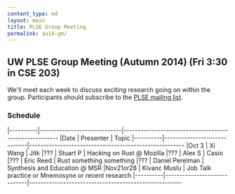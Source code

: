 ```yaml
---
content_type: md
layout: main
title: PLSE Group Meeting
permalink: au14-gm/
---
```


## UW PLSE Group Meeting (Autumn 2014) (Fri 3:30 in CSE 203)


We'll meet each week to discuss exciting research going on within the
group.  Participants should subscribe to the
[PLSE mailing list](https://mailman.cs.washington.edu/mailman/listinfo/plse).

### Schedule

|----------|-----------------------------|-------------------------------------------------------
|Date      | Presenter                   | Topic
|----------|-----------------------------|-------------------------------------------------------
|Oct 3     |  Xi Wang                    |  Jitk
|???       |  Stuart P                   |  Hacking on Rust @ Mozilla
|???       |  Alex S                     |  Casio
|???       |  Eric Reed                  |  Rust something something
|???       |  Daniel Perelman            |  Synthesis and Education @ MSR
|Nov21or28 |  Kivanc Muslu               |  Job Talk practice or Mnemosyne or recent research
|----------|-----------------------------|------------------------------------------------------
